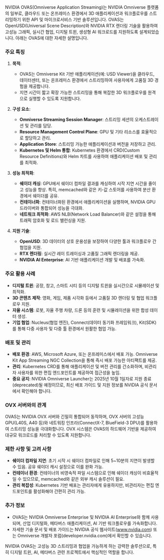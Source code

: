 NVIDIA OVAS(Omniverse Application Streaming)는 NVIDIA Omniverse 플랫폼의 일부로, 클라우드 또는 온프레미스 환경에서 3D 애플리케이션과 워크플로우를 스트리밍하기 위한 API 및 마이크로서비스 기반 솔루션입니다. OVAS는 OpenUSD(Universal Scene Description)와 NVIDIA RTX 렌더링 기술을 활용하여 고성능 그래픽, 실시간 협업, 디지털 트윈, 생성형 AI 워크로드를 지원하도록 설계되었습니다. 아래는 OVAS에 대한 자세한 설명입니다.

### 주요 특징
1. **목적**:
   - OVAS는 Omniverse Kit 기반 애플리케이션(예: USD Viewer)을 클라우드, 데이터센터, 또는 온프레미스 환경에서 스트리밍하여 사용자에게 고품질 3D 경험을 제공합니다.
   - 지연 시간이 짧고 확장 가능한 스트리밍을 통해 복잡한 3D 워크플로우를 원격으로 실행할 수 있도록 지원합니다.

2. **구성 요소**:
   - **Omniverse Streaming Session Manager**: 스트리밍 세션의 오케스트레이션 및 관리를 담당.
   - **Resource Management Control Plane**: GPU 및 기타 리소스를 효율적으로 할당하고 관리.
   - **Application Store**: 스트리밍 가능한 애플리케이션과 버전을 저장하고 관리.
   - **Kubernetes 및 Helm 통합**: Kubernetes 환경에서 CRD(Custom Resource Definitions)와 Helm 차트를 사용하여 애플리케이션 배포 및 관리를 최적화.[](https://docs.omniverse.nvidia.com/ovas/latest/deployments/overview.html)

3. **성능 최적화**:
   - **쉐이더 캐싱**: GPU에서 쉐이더 컴파일 결과를 캐싱하여 시작 지연 시간을 줄이고 성능을 향상. 특히, memcached와 같은 키-값 스토어를 사용하여 분산 환경에서 쉐이더를 공유.[](https://docs.omniverse.nvidia.com/ovas/latest/architecture/shader-cache.html)
   - **컨테이너화**: 컨테이너화된 환경에서 애플리케이션을 실행하며, NVIDIA GPU 드라이버와 통합되어 성능을 극대화.
   - **네트워크 최적화**: AWS NLB(Network Load Balancer)와 같은 설정을 통해 트래픽 암호화 및 로드 밸런싱을 지원.[](https://docs.omniverse.nvidia.com/ovas/latest/deployments/apps/index.html)

4. **지원 기술**:
   - **OpenUSD**: 3D 데이터의 상호 운용성을 보장하여 다양한 툴과 워크플로우 간 협업을 지원.
   - **RTX 렌더링**: 실시간 레이 트레이싱과 고품질 그래픽 렌더링을 제공.
   - **NVIDIA AI Enterprise**: AI 기반 애플리케이션 개발 및 배포를 가속화.

### 주요 활용 사례
- **디지털 트윈**: 공장, 창고, 스마트 시티 등의 디지털 트윈을 실시간으로 시뮬레이션 및 최적화.
- **3D 콘텐츠 제작**: 영화, 게임, 제품 시각화 등에서 고품질 3D 렌더링 및 협업 워크플로우 지원.
- **자율 시스템**: 로봇, 자율 주행 차량, 드론 등의 훈련 및 시뮬레이션을 위한 합성 데이터 생성.[](https://www.techtarget.com/searchcio/definition/Nvidia-Omniverse)
- **기업 협업**: Nucleus(협업 엔진), Connect(데이터 동기화 프레임워크), Kit(SDK)를 통해 다중 사용자 및 다중 툴 환경에서 원활한 협업 가능.

### 배포 및 관리
- **배포 환경**: AWS, Microsoft Azure, 또는 온프레미스에서 배포 가능. Omniverse Kit App Streaming NGC Collection을 통해 즉시 배포 가능한 아티팩트를 제공.[](https://docs.omniverse.nvidia.com/ovas/latest/get-started.html)
- **관리**: Kubernetes CRD를 통해 애플리케이션 및 버전 관리를 간소화하며, 비관리자 사용자를 위한 편집 엔드포인트를 제공하여 접근성을 높임.[](https://docs.omniverse.nvidia.com/ovas/latest/configuration/manage_app_endpoints/index.html)
- **중요 공지**: NVIDIA Omniverse Launcher는 2025년 10월 1일자로 지원 종료(deprecated)될 예정이므로, 최신 배포 가이드 및 지원 정보를 NVIDIA 공식 문서에서 확인해야 합니다.[](https://docs.omniverse.nvidia.com/ovas/latest/developer/web-development/issues.html)[](https://docs.omniverse.nvidia.com/ovas/latest/deployments/overview.html)[](https://docs.omniverse.nvidia.com/ovas/latest/get-started.html)

### OVX 서버와의 관계
OVAS는 NVIDIA OVX 서버와 긴밀히 통합되어 동작하며, OVX 서버의 고성능 GPU(L40S, A40 등)와 네트워킹 인프라(ConnectX-7, BlueField-3 DPU)를 활용하여 스트리밍 성능을 극대화합니다. OVX 시스템은 OVAS의 하드웨어 기반을 제공하여 대규모 워크로드를 처리할 수 있도록 지원합니다.[](https://www.nvidia.com/en-us/data-center/products/ovx/)

### 제한 사항 및 고려 사항
- **쉐이더 컴파일 지연**: 초기 시작 시 쉐이더 컴파일로 인해 5~10분의 지연이 발생할 수 있음. 공유 쉐이더 캐시 설정으로 이를 완화 가능.[](https://docs.omniverse.nvidia.com/ovas/latest/developer/web-development/issues.html)
- **컨테이너 환경**: 컨테이너의 비영속적 파일 시스템으로 인해 쉐이더 캐싱이 비효율적일 수 있으므로, memcached와 같은 외부 캐시 솔루션이 필요.[](https://docs.omniverse.nvidia.com/ovas/latest/architecture/shader-cache.html)
- **관리 복잡성**: Kubernetes 기반 배포는 관리자에게 유용하지만, 비관리자는 편집 엔드포인트를 활성화해야 간편히 관리 가능.[](https://docs.omniverse.nvidia.com/ovas/latest/configuration/manage_app_endpoints/index.html)

### 추가 정보
- OVAS는 NVIDIA Omniverse Enterprise 및 NVIDIA AI Enterprise와 함께 사용되며, 산업 디지털화, 메타버스 애플리케이션, AI 기반 워크플로우를 가속화합니다.
- 자세한 기술 문서 및 배포 가이드는 NVIDIA 공식 웹사이트(www.nvidia.com) 또는 Omniverse 개발자 포럼(developer.nvidia.com)에서 확인할 수 있습니다.[](https://developer.nvidia.com/omniverse)

NVIDIA OVAS는 고성능 3D 스트리밍과 협업을 가능하게 하는 강력한 솔루션으로, 특히 디지털 트윈, AI, 메타버스 관련 프로젝트에서 핵심적인 역할을 합니다. 
